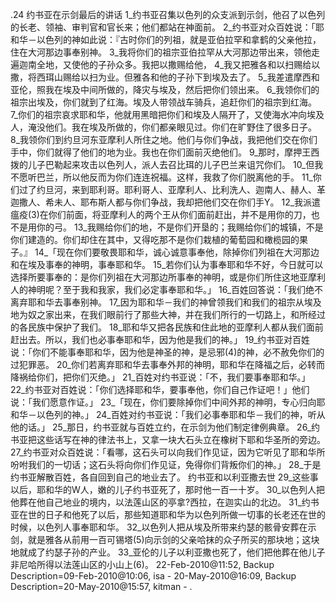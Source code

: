 .24 
约书亚在示剑最后的讲话 
1_约书亚召集以色列的众支派到示剑，他召了以色列的长老、领袖、审判官和官长来；他们都站在神面前。 2_约书亚对众百姓说：「耶和华－以色列的神如此说：『古时你们的列祖，就是亚伯拉罕和拿鹤的父亲他拉，住在大河那边事奉别神。 3_我将你们的祖宗亚伯拉罕从大河那边带出来，领他走遍迦南全地，又使他的子孙众多。我把以撒赐给他， 4_我又把雅各和以扫赐给以撒，将西珥山赐给以扫为业。但雅各和他的子孙下到埃及去了。 5_我差遣摩西和亚伦，照我在埃及中间所做的，降灾与埃及，然后把你们领出来。 6_我领你们的祖宗出埃及，你们就到了红海。埃及人带领战车骑兵，追赶你们的祖宗到红海。 7_你们的祖宗哀求耶和华，他就用黑暗把你们和埃及人隔开了，又使海水冲向埃及人，淹没他们。我在埃及所做的，你们都亲眼见过。你们在旷野住了很多日子。 8_我领你们到约旦河东亚摩利人所住之地。他们与你们争战，我把他们交在你们手中，你们就得了他们的地为业。我也在你们面前灭绝他们。 9_那时，摩押王西拨的儿子巴勒起来攻击以色列人，派人去召比珥的儿子巴兰来诅咒你们。 10_但我不愿听巴兰，所以他反而为你们连连祝福。这样，我救了你们脱离他的手。 11_你们过了约旦河，来到耶利哥。耶利哥人、亚摩利人、比利洗人、迦南人、赫人、革迦撒人、希未人、耶布斯人都与你们争战，我却把他们交在你们手Y。 12_我派遣瘟疫(3)在你们前面，将亚摩利人的两个王从你们面前赶出，并不是用你的刀，也不是用你的弓。 13_我赐给你们的地，不是你们开垦的；我赐给你们的城镇，不是你们建造的。你们却住在其中，又得吃那不是你们栽植的葡萄园和橄榄园的果子。』 
14_「现在你们要敬畏耶和华，诚心诚意事奉他，除掉你们列祖在大河那边和在埃及事奉的神明，事奉耶和华。 15_若你们认为事奉耶和华不好，今日就可以选择所要事奉的：是你们列祖在大河那边所事奉的神明，或是你们所住这地亚摩利人的神明呢？至于我和我家，我们必定事奉耶和华。」 
16_百姓回答说：「我们绝不离弃耶和华去事奉别神。 17_因为耶和华－我们的神曾领我们和我们的祖宗从埃及地为奴之家出来，在我们眼前行了那些大神，并在我们所行的一切路上，和所经过的各民族中保护了我们。 18_耶和华又把各民族和住此地的亚摩利人都从我们面前赶出去。所以，我们也必事奉耶和华，因为他是我们的神。」 
19_约书亚对百姓说：「你们不能事奉耶和华，因为他是神圣的神，是忌邪(4)的神，必不赦免你们的过犯罪恶。 20_你们若离弃耶和华去事奉外邦的神明，耶和华在降福之后，必转而降祸给你们，把你们灭绝。」 21_百姓对约书亚说：「不，我们要事奉耶和华。」 22_约书亚对百姓说：「你们选择耶和华，要事奉他，你们自己作证吧！」他们说：「我们愿意作证。」 23_「现在，你们要除掉你们中间外邦的神明，专心归向耶和华－以色列的神。」 24_百姓对约书亚说：「我们必事奉耶和华－我们的神，听从他的话。」 25_那日，约书亚就与百姓立约，在示剑为他们制定律例典章。 26_约书亚把这些话写在神的律法书上，又拿一块大石头立在橡树下耶和华圣所的旁边。 27_约书亚对众百姓说：「看哪，这石头可以向我们作见证，因为它听见了耶和华所吩咐我们的一切话；这石头将向你们作见证，免得你们背叛你们的神。」 28_于是约书亚解散百姓，各自回到自己的地业去了。 
约书亚和以利亚撒去世 
29_这些事以后，耶和华的W人，嫩的儿子约书亚死了，那时他一百一十岁。 30_以色列人把他葬在他自己地业的境内，以法莲山区的亭拿?西拉，在迦实山的北边。 31_约书亚在世的日子和他死了以后，那些知道耶和华为以色列所做一切事的长老还在世的时候，以色列人事奉耶和华。 
32_以色列人把从埃及所带来约瑟的骸骨安葬在示剑，就是雅各从前用一百可锡塔(5)向示剑的父亲哈抹的众子所买的那块地；这块地就成了约瑟子孙的产业。 
33_亚伦的儿子以利亚撒也死了，他们把他葬在他儿子非尼哈所得以法莲山区的小山上(6)。 
22-Feb-2010@11:52, Backup Description=09-Feb-2010@10:06, isa - 
20-May-2010@16:09, Backup Description=20-May-2010@15:57, kitman - 
.